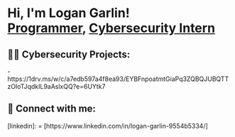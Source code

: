 <h1>Hi, I'm Logan Garlin! <br/><a href="https://github.com/logangarlin1">Programmer</a>, <a href="https://www.linkedin.com/in/logan-garlin-9554b5334/">Cybersecurity Intern</a>
<h2>👨‍💻 Cybersecurity Projects:</h2>
- https://1drv.ms/w/c/a7edb597a4f8ea93/EYBFnpoatmtGiaPq3ZQBQJUBQTTzOloTJqdkIL9aAslxQQ?e=6UYtk7


<h2> 🤳 Connect with me:</h2>
[linkedin]: = [https://www.linkedin.com/in/logan-garlin-9554b5334/]



